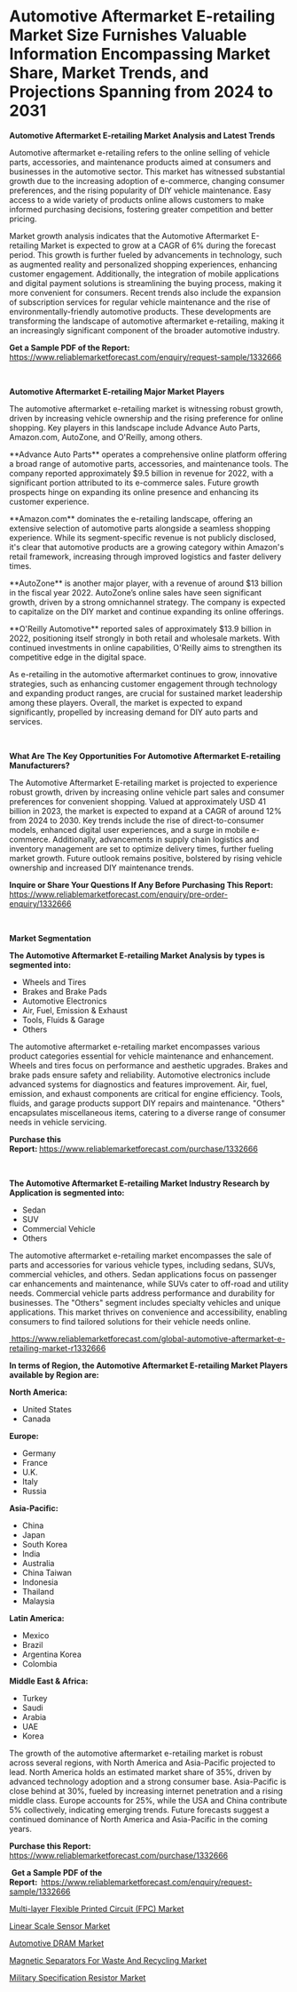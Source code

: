 <p><h1>Automotive Aftermarket E-retailing Market Size Furnishes Valuable Information Encompassing Market Share, Market Trends, and Projections Spanning from 2024 to 2031</h1></p><p><strong>Automotive Aftermarket E-retailing Market Analysis and Latest Trends</strong></p>
<p><p>Automotive aftermarket e-retailing refers to the online selling of vehicle parts, accessories, and maintenance products aimed at consumers and businesses in the automotive sector. This market has witnessed substantial growth due to the increasing adoption of e-commerce, changing consumer preferences, and the rising popularity of DIY vehicle maintenance. Easy access to a wide variety of products online allows customers to make informed purchasing decisions, fostering greater competition and better pricing.</p><p>Market growth analysis indicates that the Automotive Aftermarket E-retailing Market is expected to grow at a CAGR of 6% during the forecast period. This growth is further fueled by advancements in technology, such as augmented reality and personalized shopping experiences, enhancing customer engagement. Additionally, the integration of mobile applications and digital payment solutions is streamlining the buying process, making it more convenient for consumers. Recent trends also include the expansion of subscription services for regular vehicle maintenance and the rise of environmentally-friendly automotive products. These developments are transforming the landscape of automotive aftermarket e-retailing, making it an increasingly significant component of the broader automotive industry.</p></p>
<p><strong>Get a Sample PDF of the Report:&nbsp;</strong> <a href="https://www.reliablemarketforecast.com/enquiry/request-sample/1332666?utm_campaign=1134&utm_medium=2&utm_source=Github&utm_content=ia&utm_term=01102024&utm_id=automotive-aftermarket-e-retailing">https://www.reliablemarketforecast.com/enquiry/request-sample/1332666</a></p>
<p>&nbsp;</p>
<p><strong>Automotive Aftermarket E-retailing Major Market Players</strong></p>
<p><p>The automotive aftermarket e-retailing market is witnessing robust growth, driven by increasing vehicle ownership and the rising preference for online shopping. Key players in this landscape include Advance Auto Parts, Amazon.com, AutoZone, and O'Reilly, among others.</p><p>**Advance Auto Parts** operates a comprehensive online platform offering a broad range of automotive parts, accessories, and maintenance tools. The company reported approximately $9.5 billion in revenue for 2022, with a significant portion attributed to its e-commerce sales. Future growth prospects hinge on expanding its online presence and enhancing its customer experience.</p><p>**Amazon.com** dominates the e-retailing landscape, offering an extensive selection of automotive parts alongside a seamless shopping experience. While its segment-specific revenue is not publicly disclosed, it's clear that automotive products are a growing category within Amazon's retail framework, increasing through improved logistics and faster delivery times.</p><p>**AutoZone** is another major player, with a revenue of around $13 billion in the fiscal year 2022. AutoZone’s online sales have seen significant growth, driven by a strong omnichannel strategy. The company is expected to capitalize on the DIY market and continue expanding its online offerings.</p><p>**O'Reilly Automotive** reported sales of approximately $13.9 billion in 2022, positioning itself strongly in both retail and wholesale markets. With continued investments in online capabilities, O'Reilly aims to strengthen its competitive edge in the digital space.</p><p>As e-retailing in the automotive aftermarket continues to grow, innovative strategies, such as enhancing customer engagement through technology and expanding product ranges, are crucial for sustained market leadership among these players. Overall, the market is expected to expand significantly, propelled by increasing demand for DIY auto parts and services.</p></p>
<p>&nbsp;</p>
<p><strong>What Are The Key Opportunities For Automotive Aftermarket E-retailing Manufacturers?</strong></p>
<p><p>The Automotive Aftermarket E-retailing market is projected to experience robust growth, driven by increasing online vehicle part sales and consumer preferences for convenient shopping. Valued at approximately USD 41 billion in 2023, the market is expected to expand at a CAGR of around 12% from 2024 to 2030. Key trends include the rise of direct-to-consumer models, enhanced digital user experiences, and a surge in mobile e-commerce. Additionally, advancements in supply chain logistics and inventory management are set to optimize delivery times, further fueling market growth. Future outlook remains positive, bolstered by rising vehicle ownership and increased DIY maintenance trends.</p></p>
<p><strong>Inquire or Share Your Questions If Any Before Purchasing This Report:</strong> <a href="https://www.reliablemarketforecast.com/enquiry/pre-order-enquiry/1332666?utm_campaign=1134&utm_medium=2&utm_source=Github&utm_content=ia&utm_term=01102024&utm_id=automotive-aftermarket-e-retailing">https://www.reliablemarketforecast.com/enquiry/pre-order-enquiry/1332666</a></p>
<p>&nbsp;</p>
<p><strong>Market Segmentation</strong></p>
<p><strong>The Automotive Aftermarket E-retailing Market Analysis by types is segmented into:</strong></p>
<p><ul><li>Wheels and Tires</li><li>Brakes and Brake Pads</li><li>Automotive Electronics</li><li>Air, Fuel, Emission & Exhaust</li><li>Tools, Fluids & Garage</li><li>Others</li></ul></p>
<p><p>The automotive aftermarket e-retailing market encompasses various product categories essential for vehicle maintenance and enhancement. Wheels and tires focus on performance and aesthetic upgrades. Brakes and brake pads ensure safety and reliability. Automotive electronics include advanced systems for diagnostics and features improvement. Air, fuel, emission, and exhaust components are critical for engine efficiency. Tools, fluids, and garage products support DIY repairs and maintenance. "Others" encapsulates miscellaneous items, catering to a diverse range of consumer needs in vehicle servicing.</p></p>
<p><strong>Purchase this Report:&nbsp;</strong><a href="https://www.reliablemarketforecast.com/purchase/1332666?utm_campaign=1134&utm_medium=2&utm_source=Github&utm_content=ia&utm_term=01102024&utm_id=automotive-aftermarket-e-retailing">https://www.reliablemarketforecast.com/purchase/1332666</a></p>
<p>&nbsp;</p>
<p><strong>The Automotive Aftermarket E-retailing Market Industry Research by Application is segmented into:</strong></p>
<p><ul><li>Sedan</li><li>SUV</li><li>Commercial Vehicle</li><li>Others</li></ul></p>
<p><p>The automotive aftermarket e-retailing market encompasses the sale of parts and accessories for various vehicle types, including sedans, SUVs, commercial vehicles, and others. Sedan applications focus on passenger car enhancements and maintenance, while SUVs cater to off-road and utility needs. Commercial vehicle parts address performance and durability for businesses. The "Others" segment includes specialty vehicles and unique applications. This market thrives on convenience and accessibility, enabling consumers to find tailored solutions for their vehicle needs online.</p></p>
<p><a href="https://www.reliablemarketforecast.com/global-automotive-aftermarket-e-retailing-market-r1332666?utm_campaign=1134&utm_medium=2&utm_source=Github&utm_content=ia&utm_term=01102024&utm_id=automotive-aftermarket-e-retailing">&nbsp;https://www.reliablemarketforecast.com/global-automotive-aftermarket-e-retailing-market-r1332666</a></p>
<p><strong>In terms of Region, the Automotive Aftermarket E-retailing Market Players available by Region are:</strong></p>
<p>
    <p> <strong> North America: </strong>
        <ul>
            <li>United States</li>
            <li>Canada</li>
        </ul>
        </p> 
    <p> <strong> Europe: </strong>
        <ul>
            <li>Germany</li>
            <li>France</li>
            <li>U.K.</li>
            <li>Italy</li>
            <li>Russia</li>
        </ul>
        </p> 
    <p> <strong> Asia-Pacific: </strong>
        <ul>
            <li>China</li>
            <li>Japan</li>
            <li>South Korea</li>
            <li>India</li>
            <li>Australia</li>
            <li>China Taiwan</li>
            <li>Indonesia</li>
            <li>Thailand</li>
            <li>Malaysia</li>
        </ul>
        </p> 
    <p> <strong> Latin America: </strong>
        <ul>
            <li>Mexico</li>
            <li>Brazil</li>
            <li>Argentina Korea</li>
            <li>Colombia</li>
        </ul>
        </p> 
    <p> <strong> Middle East & Africa: </strong>
        <ul>
            <li>Turkey</li>
            <li>Saudi</li>
            <li>Arabia</li>
            <li>UAE</li>
            <li>Korea</li>
        </ul>
    </p>
    </p>
<p><p>The growth of the automotive aftermarket e-retailing market is robust across several regions, with North America and Asia-Pacific projected to lead. North America holds an estimated market share of 35%, driven by advanced technology adoption and a strong consumer base. Asia-Pacific is close behind at 30%, fueled by increasing internet penetration and a rising middle class. Europe accounts for 25%, while the USA and China contribute 5% collectively, indicating emerging trends. Future forecasts suggest a continued dominance of North America and Asia-Pacific in the coming years.</p></p>
<p><strong>Purchase this Report: </strong><a href="https://www.reliablemarketforecast.com/purchase/1332666?utm_campaign=1134&utm_medium=2&utm_source=Github&utm_content=ia&utm_term=01102024&utm_id=automotive-aftermarket-e-retailing">https://www.reliablemarketforecast.com/purchase/1332666</a></p>
<p>&nbsp;<strong>Get a Sample PDF of the Report:&nbsp;&nbsp;</strong><a href="https://www.reliablemarketforecast.com/enquiry/request-sample/1332666?utm_campaign=1134&utm_medium=2&utm_source=Github&utm_content=ia&utm_term=01102024&utm_id=automotive-aftermarket-e-retailing">https://www.reliablemarketforecast.com/enquiry/request-sample/1332666</a></p>
<p><strong></strong></p>
<p><p><a href="https://issuu.com/reportprime-2/docs/multi-layer-flexible-printed-circui_39997bdf7cc913?utm_campaign=1134&utm_medium=2&utm_source=Github&utm_content=ia&utm_term=01102024&utm_id=automotive-aftermarket-e-retailing">Multi-layer Flexible Printed Circuit (FPC) Market</a></p><p><a href="https://www.linkedin.com/pulse/linear-scale-sensor-market-essentials-key-players-demand-x7aye?utm_campaign=1134&utm_medium=2&utm_source=Github&utm_content=ia&utm_term=01102024&utm_id=automotive-aftermarket-e-retailing">Linear Scale Sensor Market</a></p><p><a href="https://www.linkedin.com/pulse/market-leaders-laggards-global-automotive-dram-trends-forecast-glhie?utm_campaign=1134&utm_medium=2&utm_source=Github&utm_content=ia&utm_term=01102024&utm_id=automotive-aftermarket-e-retailing">Automotive DRAM Market</a></p><p><a href="https://github.com/BryceTownsendr/Market-Research-Report-List-6/blob/main/magnetic-separators-for-waste-and-recycling-market.md?utm_campaign=1134&utm_medium=2&utm_source=Github&utm_content=ia&utm_term=01102024&utm_id=automotive-aftermarket-e-retailing">Magnetic Separators For Waste And Recycling Market</a></p><p><a href="https://issuu.com/reportprime-2/docs/military-specification-resistor-mar_235ffbdc74442c?utm_campaign=1134&utm_medium=2&utm_source=Github&utm_content=ia&utm_term=01102024&utm_id=automotive-aftermarket-e-retailing">Military Specification Resistor Market</a></p></p>